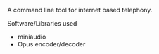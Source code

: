 A command line tool for internet based telephony.

Software/Libraries used

- miniaudio
- Opus encoder/decoder

